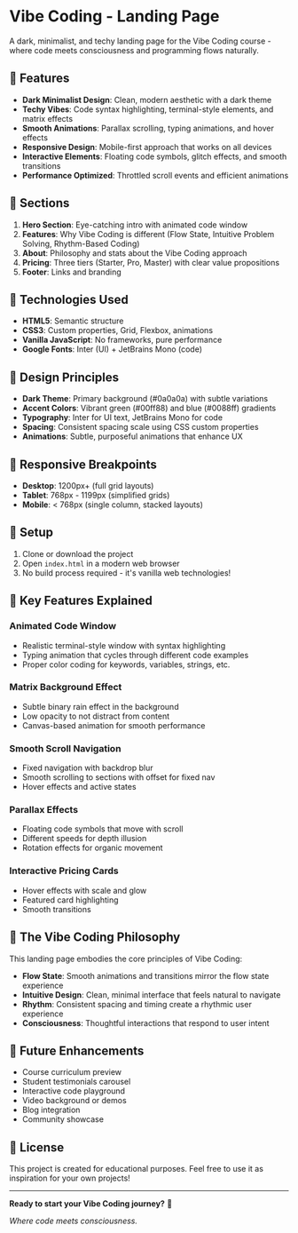 # Vibe Coding - Landing Page

A dark, minimalist, and techy landing page for the Vibe Coding course - where code meets consciousness and programming flows naturally.

## 🌊 Features

- **Dark Minimalist Design**: Clean, modern aesthetic with a dark theme
- **Techy Vibes**: Code syntax highlighting, terminal-style elements, and matrix effects
- **Smooth Animations**: Parallax scrolling, typing animations, and hover effects
- **Responsive Design**: Mobile-first approach that works on all devices
- **Interactive Elements**: Floating code symbols, glitch effects, and smooth transitions
- **Performance Optimized**: Throttled scroll events and efficient animations

## 🎯 Sections

1. **Hero Section**: Eye-catching intro with animated code window
2. **Features**: Why Vibe Coding is different (Flow State, Intuitive Problem Solving, Rhythm-Based Coding)
3. **About**: Philosophy and stats about the Vibe Coding approach
4. **Pricing**: Three tiers (Starter, Pro, Master) with clear value propositions
5. **Footer**: Links and branding

## 🚀 Technologies Used

- **HTML5**: Semantic structure
- **CSS3**: Custom properties, Grid, Flexbox, animations
- **Vanilla JavaScript**: No frameworks, pure performance
- **Google Fonts**: Inter (UI) + JetBrains Mono (code)

## 🎨 Design Principles

- **Dark Theme**: Primary background (#0a0a0a) with subtle variations
- **Accent Colors**: Vibrant green (#00ff88) and blue (#0088ff) gradients
- **Typography**: Inter for UI text, JetBrains Mono for code
- **Spacing**: Consistent spacing scale using CSS custom properties
- **Animations**: Subtle, purposeful animations that enhance UX

## 📱 Responsive Breakpoints

- **Desktop**: 1200px+ (full grid layouts)
- **Tablet**: 768px - 1199px (simplified grids)
- **Mobile**: < 768px (single column, stacked layouts)

## 🔧 Setup

1. Clone or download the project
2. Open `index.html` in a modern web browser
3. No build process required - it's vanilla web technologies!

## 🌟 Key Features Explained

### Animated Code Window
- Realistic terminal-style window with syntax highlighting
- Typing animation that cycles through different code examples
- Proper color coding for keywords, variables, strings, etc.

### Matrix Background Effect
- Subtle binary rain effect in the background
- Low opacity to not distract from content
- Canvas-based animation for smooth performance

### Smooth Scroll Navigation
- Fixed navigation with backdrop blur
- Smooth scrolling to sections with offset for fixed nav
- Hover effects and active states

### Parallax Effects
- Floating code symbols that move with scroll
- Different speeds for depth illusion
- Rotation effects for organic movement

### Interactive Pricing Cards
- Hover effects with scale and glow
- Featured card highlighting
- Smooth transitions

## 🎵 The Vibe Coding Philosophy

This landing page embodies the core principles of Vibe Coding:

- **Flow State**: Smooth animations and transitions mirror the flow state experience
- **Intuitive Design**: Clean, minimal interface that feels natural to navigate
- **Rhythm**: Consistent spacing and timing create a rhythmic user experience
- **Consciousness**: Thoughtful interactions that respond to user intent

## 🔮 Future Enhancements

- Course curriculum preview
- Student testimonials carousel
- Interactive code playground
- Video background or demos
- Blog integration
- Community showcase

## 📄 License

This project is created for educational purposes. Feel free to use it as inspiration for your own projects!

---

**Ready to start your Vibe Coding journey?** 🚀

*Where code meets consciousness.*
